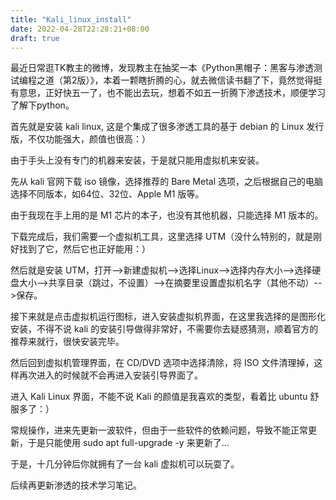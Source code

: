 ```yaml
---
title: "Kali_linux_install"
date: 2022-04-28T22:28:21+08:00
draft: true
---
```


最近日常逛TK教主的微博，发现教主在抽奖一本《Python黑帽子：黑客与渗透测试编程之道（第2版）》，本着一颗瞎折腾的心，就去微信读书翻了下，竟然觉得挺有意思，正好快五一了，也不能出去玩，想着不如五一折腾下渗透技术，顺便学习了解下python。

首先就是安装 kali linux, 这是个集成了很多渗透工具的基于 debian 的 Linux 发行版，不仅功能强大，颜值也很高：）

由于手头上没有专门的机器来安装，于是就只能用虚拟机来安装。

先从 kali 官网下载 iso 镜像，选择推荐的 Bare Metal 选项，之后根据自己的电脑选择不同版本，如64位、32位、Apple M1 版等。

由于我现在手上用的是 M1 芯片的本子，也没有其他机器，只能选择 M1 版本的。

下载完成后，我们需要一个虚拟机工具，这里选择 UTM（没什么特别的，就是刚好找到了它，然后它也正好能用：）

然后就是安装 UTM，打开-->新建虚拟机-->选择Linux-->选择内存大小-->选择硬盘大小-->共享目录（跳过，不设置）-->在摘要里设置虚拟机名字（其他不动）-->保存。

接下来就是点击虚拟机运行图标，进入安装虚拟机界面，在这里我选择的是图形化安装，不得不说 kali 的安装引导做得非常好，不需要你去疑惑猜测，顺着官方的推荐来就行，很快安装完毕。

然后回到虚拟机管理界面，在 CD/DVD 选项中选择清除，将 ISO 文件清理掉，这样再次进入的时候就不会再进入安装引导界面了。

进入 Kali Linux 界面，不能不说 Kali 的颜值是我喜欢的类型，看着比 ubuntu 舒服多了：）

常规操作，进来先更新一波软件，但由于一些软件的依赖问题，导致不能正常更新，于是只能使用 sudo apt full-upgrade -y 来更新了...

于是，十几分钟后你就拥有了一台 kali 虚拟机可以玩耍了。

后续再更新渗透的技术学习笔记。

